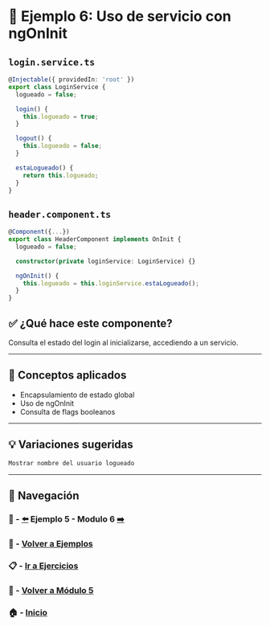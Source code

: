 # 🧪 Ejemplo 6: Uso de servicio con ngOnInit

## `login.service.ts`
```ts
@Injectable({ providedIn: 'root' })
export class LoginService {
  logueado = false;

  login() {
    this.logueado = true;
  }

  logout() {
    this.logueado = false;
  }

  estaLogueado() {
    return this.logueado;
  }
}
```

## `header.component.ts`
```ts
@Component({...})
export class HeaderComponent implements OnInit {
  logueado = false;

  constructor(private loginService: LoginService) {}

  ngOnInit() {
    this.logueado = this.loginService.estaLogueado();
  }
}
```

## ✅ ¿Qué hace este componente?
Consulta el estado del login al inicializarse, accediendo a un servicio.

---

## 🧠 Conceptos aplicados
- Encapsulamiento de estado global
- Uso de ngOnInit
- Consulta de flags booleanos

---

## 💡 Variaciones sugeridas
```ts
Mostrar nombre del usuario logueado
```

---
## 🔁 Navegación

### 🧪 - [⬅️](./Ejemplo_5.md) Ejemplo 5 - Modulo 6 [➡️](../../../Modulo_6/Modulo_6.md)

### 🧪 - [Volver a Ejemplos](../README.md)

### 📋 - [Ir a Ejercicios](../../Ejercicios/README.md)

### 📘 - [Volver a Módulo 5](../../Modulo_5.md)

### 🏠 - [Inicio](../../../README.md)
